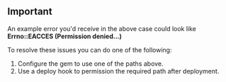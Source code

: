 <!-- usedin: [ _rails/Tutorials/2016-09-26-permission-denied-errors.md] -->


## Important

An example error you'd receive in the above case could look like **Errno::EACCES (Permission denied...)**

To resolve these issues you can do one of the following:

1.  Configure the gem to use one of the paths above.
2.  Use a deploy hook to permission the required path after deployment.

